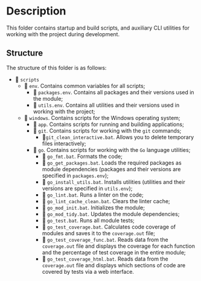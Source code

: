 # Description

This folder contains startup and build scripts, and auxiliary CLI utilities for working with the project during development.

## Structure

The structure of this folder is as follows:

* 📂 `scripts`
    * 📂 `env`. Contains common variables for all scripts;
        * 📄 `packages.env`. Contains all packages and their versions used in the module;
        * 📄 `utils.env`. Contains all utilities and their versions used in working with the project;
    * 📂 `windows`. Contains scripts for the Windows operating system;
        * 📂 `app`. Contains scripts for running and building applications;
        * 📂 `git`. Contains scripts for working with the `git` commands;
            * 📄`git_clean_interactive.bat`. Allows you to delete temporary files interactively;
        * 📂 `go`. Contains scripts for working with the `Go` language utilities;
            * 📄 `go_fmt.bat`. Formats the code;
            * 📄 `go_get_packages.bat`. Loads the required packages as module dependencies (packages and their versions are specified in `packages.env`);
            * 📄 `go_install_utils.bat`. Installs utilities (utilities and their versions are specified in `utils.env`);
            * 📄 `go_lint.bat`. Runs a linter on the code;
            * 📄 `go_lint_cache_clean.bat`. Clears the linter cache;
            * 📄 `go_mod_init.bat`. Initializes the module;
            * 📄 `go_mod_tidy.bat`. Updates the module dependencies;
            * 📄 `go_test.bat`. Runs all module tests;
            * 📄 `go_test_coverage.bat`. Calculates code coverage of modules and saves it to the `coverage.out` file;
            * 📄 `go_test_coverage_func.bat`. Reads data from the `coverage.out` file and displays the coverage for each function and the percentage of test coverage in the entire module;
            * 📄 `go_test_coverage_html.bat`. Reads data from the `coverage.out` file and displays which sections of code are covered by tests via a web interface.
